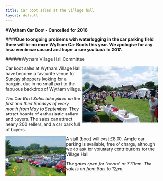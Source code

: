 ```yaml
---
title: Car boot sales at the village hall
layout: default
---
```


#**Wytham Car Boot - Cancelled for 2016**

####**Due to ongoing problems with waterlogging in the car parking field there will be no more Wytham Car Boots this year. We apologise for any inconvenience caused and hope to see you back in 2017.**

######Wytham Village Hall Committee

<img align="right" src="images/carboot1.jpg"/>
Car boot sales at Wytham Village Hall, have become a favourite venue for Sunday shoppers looking
for a bargain, due in no small part to the fabulous backdrop of Wytham village.

*The Car Boot Sales take place on the first and third Sundays of every month from May to
September.* They attract hoards of enthusiastic sellers and buyers. The sales can attract nearly
200 sellers, and a car park full of buyers.  

<img align="left" src="images/carboot2.jpg"/>
A stall (boot) will cost £8.00. Ample car parking is available, free of charge, although we do ask
for voluntary contributions for the Village Hall.

*The gates open for "boots" at 7.30am. The sale is on from 8am to 12pm.*













